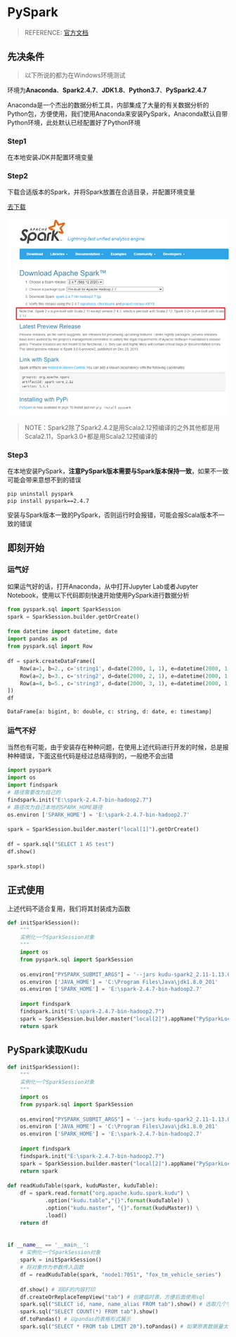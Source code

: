 # PySpark

> REFERENCE: [官方文档](http://spark.apache.org/docs/latest/api/python/getting_started/quickstart.html)

## 先决条件

> 以下所说的都为在Windows环境测试

环境为**Anaconda**、**Spark2.4.7**、**JDK1.8**、**Python3.7**、**PySpark2.4.7**

Anaconda是一个杰出的数据分析工具，内部集成了大量的有关数据分析的Python包，方便使用，我们使用Anaconda来安装PySpark，Anaconda默认自带Python环境，此处默认已经配置好了Python环境

### Step1

在本地安装JDK并配置环境变量

### Step2

下载合适版本的Spark，并将Spark放置在合适目录，并配置环境变量

[去下载](http://spark.apache.org/downloads.html)

![image-20210315222441272](PySpark.assets/image-20210315222441272.png)

> NOTE：Spark2除了Spark2.4.2是用Scala2.12预编译的之外其他都是用Scala2.11，Spark3.0+都是用Scala2.12预编译的



### Step3

在本地安装PySpark，**注意PySpark版本需要与Spark版本保持一致**，如果不一致可能会带来意想不到的错误

~~~shell
pip uninstall pyspark
pip install pyspark==2.4.7
~~~

安装与Spark版本一致的PySpark，否则运行时会报错，可能会报Scala版本不一致的错误



## 即刻开始

### 运气好

如果运气好的话，打开Anaconda，从中打开Jupyter Lab或者Jupyter Notebook，使用以下代码即刻快速开始使用PySpark进行数据分析

~~~python
from pyspark.sql import SparkSession
spark = SparkSession.builder.getOrCreate()

from datetime import datetime, date
import pandas as pd
from pyspark.sql import Row

df = spark.createDataFrame([
    Row(a=1, b=2., c='string1', d=date(2000, 1, 1), e=datetime(2000, 1, 1, 12, 0)),
    Row(a=2, b=3., c='string2', d=date(2000, 2, 1), e=datetime(2000, 1, 2, 12, 0)),
    Row(a=4, b=5., c='string3', d=date(2000, 3, 1), e=datetime(2000, 1, 3, 12, 0))
])
df
~~~

~~~
DataFrame[a: bigint, b: double, c: string, d: date, e: timestamp]
~~~

### 运气不好

当然也有可能，由于安装存在种种问题，在使用上述代码进行开发的时候，总是报种种错误，下面这些代码是经过总结得到的，一般绝不会出错

~~~python
import pyspark
import os
import findspark
# 路径需要改为自己的
findspark.init("E:\spark-2.4.7-bin-hadoop2.7")
# 路径改为自己本地的SPARK_HOME路径
os.environ ['SPARK_HOME'] = 'E:\spark-2.4.7-bin-hadoop2.7'

spark = SparkSession.builder.master("local[1]").getOrCreate()

df = spark.sql("SELECT 1 AS test")
df.show()

spark.stop()
~~~



## 正式使用

上述代码不适合复用，我们将其封装成为函数

~~~python
def initSparkSession():
    """
    实例化一个SparkSession对象
    """
    import os
    from pyspark.sql import SparkSession

    os.environ["PYSPARK_SUBMIT_ARGS"] = '--jars kudu-spark2_2.11-1.13.0.jar pyspark-shell'
    os.environ ['JAVA_HOME'] = 'C:\Program Files\Java\jdk1.8.0_201'
    os.environ ['SPARK_HOME'] = 'E:\spark-2.4.7-bin-hadoop2.7'

    import findspark
    findspark.init("E:\spark-2.4.7-bin-hadoop2.7")
    spark = SparkSession.builder.master("local[2]").appName("PySparkLocal").getOrCreate()
    return spark
~~~



## PySpark读取Kudu

~~~python
def initSparkSession():
    """
    实例化一个SparkSession对象
    """
    import os
    from pyspark.sql import SparkSession

    os.environ["PYSPARK_SUBMIT_ARGS"] = '--jars kudu-spark2_2.11-1.13.0.jar pyspark-shell'
    os.environ ['JAVA_HOME'] = 'C:\Program Files\Java\jdk1.8.0_201'
    os.environ ['SPARK_HOME'] = 'E:\spark-2.4.7-bin-hadoop2.7'

    import findspark
    findspark.init("E:\spark-2.4.7-bin-hadoop2.7")
    spark = SparkSession.builder.master("local[2]").appName("PySparkLocal").getOrCreate()
    return spark

def readKuduTable(spark, kuduMaster, kuduTable):
    df = spark.read.format("org.apache.kudu.spark.kudu") \
            .option("kudu.table","{}".format(kuduTable)) \
            .option("kudu.master", "{}".format(kuduMaster)) \
            .load()
    return df


if __name__ == '__main__':
    # 实例化一个SparkSession对象
    spark = initSparkSession()
    # 将对象作为参数传入函数
    df = readKuduTable(spark, "node1:7051", "fox_tm_vehicle_series")
    
    df.show() # 将DF的内容打印
    df.createOrReplaceTempView("tab") # 创建临时表，方便后面使用sql
	spark.sql("SELECT id, name, name_alias FROM tab").show() # 选取几个字段进行展示打印
    spark.sql("SELECT COUNT(*) FROM tab").show()
    df.toPandas() # 以pandas的表格形式展示
    spark.sql("SELECT * FROM tab LIMIT 20").toPandas() # 如果原表数据量太大，直接调用toPandas()的话，可能会导致Driver内存溢出，这里使用sql选取20行再以pandas的表格形式展示
~~~







